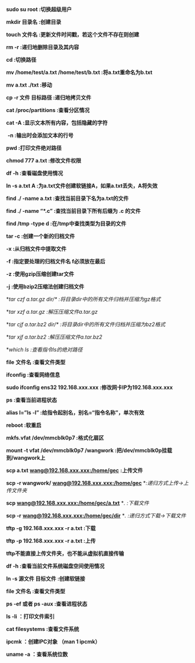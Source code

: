 **sudo su root               :切换超级用户**

**mkdir   目录名          :创建目录**

**touch   文件名          :更新文件时间戳，若这个文件不存在则创建**

**rm -r                    :递归地删除目录及其内容**

**cd                       :切换路径**

**mv /home/test/a.txt  /home/test/b.txt  :将a.txt重命名为b.txt**

**mv a.txt ./txt         :移动**

**cp -r 文件 目标路径     :递归地拷贝文件**

**cat /proc/partitions       :查看分区情况**

**cat -A             :显示文本所有内容，包括隐藏的字符**

​    **-n             :输出时会添加文本的行号**

**pwd              :打印文件绝对路径**

**chmod 777 a.txt       :修改文件权限**

**df -h             :查看磁盘使用情况**

**ln -s a.txt A        :为a.txt文件创建软链接A，如果a.txt丢失，A将失效**

**find ./ -name a.txt     :查找当前目录下名为a.txt的文件**

**find ./ -name “\*.c”     :查找当前目录下所有后缀为 .c 的文件**

**find /tmp -type d       :在/tmp中查找类型为目录的文件**

**tar -c              :创建一个新的归档文件**

**-x              :从归档文件中提取文件**

**-f             :指定要处理的归档文件名  f必须放在最后**

**-z             :使用gzip压缩创建tar文件**

**-j             :使用bzip2压缩法创建归档文件**

**tar  czf  a.tar.gz  dir/\*   :*将目录dir中的所有文件归档并压缩为gz格式**

**tar  xzf  a.tar.gz       :*解压压缩文件a.tar.gz**

**tar  cjf  a.tar.bz2  dir/\*    :*将目录dir中的所有文件归档并压缩为bz2格式**

**tar  xjf  a.tar.bz2       :*解压压缩文件a.tar.bz2**

**which ls            :*查看指令ls的绝对路径**

**file**  **文件名          :查看文件类型**

**ifconfig             :查看网络信息**

**sudo ifconfig  ens32 192.168.xxx.xxx :修改网卡IP为192.168.xxx.xxx**

**ps               :查看当前进程状态**

**alias l=”ls -l”        :给指令起别名，别名=“指令名称”，单次有效**

**reboot             :软重启**

**mkfs.vfat /dev/mmcblk0p7  :格式化扇区**

**mount -t vfat  /dev/mmcblk0p7 /wangwork :把/dev/mmcblk0p挂载到/wangwork上**

**scp a.txt** [**wang@192.168.xxx.xxx:/home/gec**](mailto:wang@192.168.xxx.xxx:/home/gec)         **:上传文件**

**scp -r wangwork/** [**wang@192.168.xxx.xxx:/home/gec**](mailto:wang@192.168.xxx.xxx:/home/gec) **:*递归方式上传->上传文件夹**

**scp** [**wang@192.168.xxx.xxx:/home/gec/a.txt**](mailto:wang@192.168.xxx.xxx:/home/gec/a.txt) **.        :*下载文件**

**scp -r** [**wang@192.168.xxx.xxx:/home/gec/dir**](mailto:wang@192.168.xxx.xxx:/home/gec/dir)  **.     :*递归方式下载->下载文件**

**tftp -g 192.168.xxx.xxx -r a.txt  :下载**

**tftp -p 192.168.xxx.xxx -r a.txt  :上传**

**tftp不能直接上传文件夹，也不能从虚拟机直接传输**

**df -h                     :查看当前文件系统磁盘空间使用情况**

**ln  -s 源文件 目标文件               :创建软链接**

**file 文件名                          :查看文件类型**

**ps -ef 或者 ps -aux                   :查看进程状态**

**ls  -li					：打印文件索引**

**cat filesystems			:查看文件系统**

**ipcmk					：创建IPC对象  （man 1 ipcmk）** 

**uname  -a				：查看系统位数**